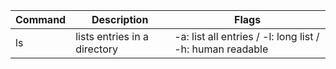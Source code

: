 
| Command | Description | Flags |
| --- | --- | --- |
| ls | lists entries in a directory | -a: list all entries / -l: long list / -h: human readable
